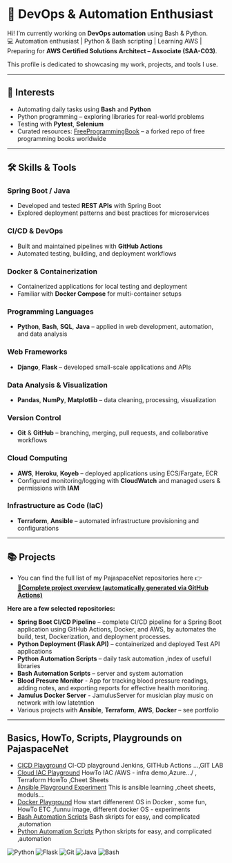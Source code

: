 
# 🔹 DevOps & Automation Enthusiast

Hi! I’m currently working on **DevOps automation** using Bash & Python.  
💻 Automation enthusiast | Python & Bash scripting | Learning AWS | Preparing for **AWS Certified Solutions Architect – Associate (SAA-C03)**.

This profile is dedicated to showcasing my work, projects, and tools I use.

---

## 🚀 Interests
- Automating daily tasks using **Bash** and **Python**  
- Python programming – exploring libraries for real-world problems  
- Testing with **Pytest**, **Selenium**  
- Curated resources: [FreeProgrammingBook](https://github.com/EbookFoundation/free-programming-books) – a forked repo of free programming books worldwide  

---

## 🛠️ Skills & Tools

### Spring Boot / Java
- Developed and tested **REST APIs** with Spring Boot  
- Explored deployment patterns and best practices for microservices  

### CI/CD & DevOps
- Built and maintained pipelines with **GitHub Actions**  
- Automated testing, building, and deployment workflows  

### Docker & Containerization
- Containerized applications for local testing and deployment  
- Familiar with **Docker Compose** for multi-container setups  

### Programming Languages
- **Python**, **Bash**, **SQL**, **Java** – applied in web development, automation, and data analysis  

### Web Frameworks
- **Django**, **Flask** – developed small-scale applications and APIs  

### Data Analysis & Visualization
- **Pandas**, **NumPy**, **Matplotlib** – data cleaning, processing, visualization  

### Version Control
- **Git** & **GitHub** – branching, merging, pull requests, and collaborative workflows  

### Cloud Computing
- **AWS**, **Heroku**, **Koyeb** – deployed applications using ECS/Fargate, ECR  
- Configured monitoring/logging with **CloudWatch** and managed users & permissions with **IAM**  

### Infrastructure as Code (IaC)
- **Terraform**, **Ansible** – automated infrastructure provisioning and configurations  

---

## 📚 Projects

- You can find the full list of my PajaspaceNet repositories here 👉  
[**📂Complete project overview (automatically generated via GitHub Actions)**](https://github.com/PajaspaceNet/CI-CD-playground/blob/main/repos_index.md)

**Here are a few selected repositories:**

- **Spring Boot CI/CD Pipeline** –  complete CI/CD pipeline for a Spring Boot application using GitHub Actions, Docker, and AWS, by automates the build,                                      test, Dockerization, and deployment processes.
- **Python Deployment (Flask API)** – containerized and deployed  Test API applications  
- **Python Automation Scripts** – daily task automation ,index of usefull libraries  
- **Bash Automation Scripts** – server and system automation
- **Blood Presure Monitor**  -  App for tracking blood pressure readings, adding notes, and exporting reports for effective health monitoring.
- **Jamulus Docker Server** -  JamulusServer for musician play music on network with low latetntion
- Various projects with **Ansible**, **Terraform**, **AWS**, **Docker** – see portfolio  


---
## Basics, HowTo, Scripts, Playgrounds on PajaspaceNet
- [CICD Playground](https://github.com/PajaspaceNet/CI-CD-playground.git)     CI-CD playground Jenkins, GITHub Actions ...,GIT LAB
- [Cloud IAC Playground](https://github.com/PajaspaceNet/Cloud-IAC-playgroound.git)    HowTo IAC /AWS - infra demo,Azure.../ , Terraform HowTo ,Cheet Sheets
- [Ansible Playground Experiment](https://github.com/PajaspaceNet/ansible-playground-experiment.git)    This is ansible learning ,cheet sheets, moduls...
- [Docker Playground](https://github.com/PajaspaceNet/docker-playground-experiment.git)    How start diffenerent OS in Docker , some fun, HowTo ETC ,funnu image, different docker OS - experiments 
- [Bash Automation Scripts](https://github.com/PajaspaceNet/Bash_Automation_Scripts.git) Bash skripts for easy, and complicated ,automation
- [Python Automation Scripts](https://github.com/PajaspaceNet/PythonAutomate) Python skripts for easy, and complicated ,automation






![Python](https://img.shields.io/badge/Python-3.10-blue)
![Flask](https://img.shields.io/badge/Flask-2.0-green)
![Git](https://img.shields.io/badge/Git-2.30-orange)
![Java](https://img.shields.io/badge/Java-blue)
![Bash](https://img.shields.io/badge/Bash-green)

   

<!--
**pajaspace/pajaspace** is a ✨ _special_ ✨ repository because its `README.md` (this file) appears on your GitHub profile.

Here are some ideas to get you started:

- 🔭 I’m currently working on ...
- 🌱 I’m currently learning ...
- 👯 I’m looking to collaborate on ...
- 🤔 I’m looking for help with ...
- 💬 Ask me about ...
- 📫 How to reach me: ...
- 😄 Pronouns: ...
- ⚡ Fun fact: ...
-->

<!--
**PajaspaceNet/PajaspaceNet** is a ✨ _special_ ✨ repository because its `README.md` (this file) appears on your GitHub profile.

Here are some ideas to get you started:

- 🔭 I’m currently working on ...
- 🌱 I’m currently learning ...
- 👯 I’m looking to collaborate on ...
- 🤔 I’m looking for help with ...
- 💬 Ask me about ...
- 📫 How to reach me: ...
- 😄 Pronouns: ...
- ⚡ Fun fact: ...
-->
